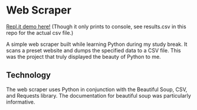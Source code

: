 
# Web Scraper

[Repl.it demo here!](https://blog-scraping.chrispinkney.repl.run) (Though it only prints to console, see results.csv in this repo for the actual csv file.)

A simple web scraper built while learning Python during my study break. It scans a preset website and dumps the specified data to a CSV file. This was the project that truly displayed the beauty of Python to me.

## Technology
The web scraper uses Python in conjunction with the Beautiful Soup, CSV, and Requests library. The documentation for beautiful soup was particularly informative.
